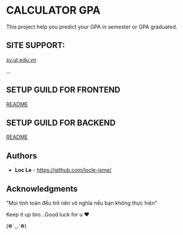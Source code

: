 # CALCULATOR GPA

This project help you predict your GPA in semester or GPA graduated.

## SITE SUPPORT:

[sv.ut.edu.vn](https://sv.ut.edu.vn/)

...

## SETUP GUILD FOR FRONTEND

[README](frontend/README.md)

## SETUP GUILD FOR BACKEND

[README](backend/readme.md)

## Authors

- **Loc Le** - https://github.com/locle-isme/

## Acknowledgments

"Mọi tính toán đều trở nên vô nghĩa nếu bạn không thực hiện"

Keep it up bro...Good luck for u ♥

(❁´◡`❁)